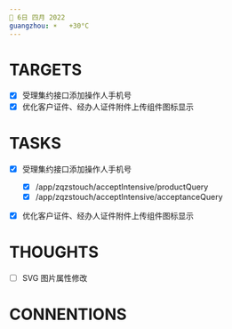 ```yaml
---
📆 6日 四月 2022
guangzhou: ☀️   +30°C
---
```


# TARGETS
- [x] 受理集约接口添加操作人手机号
- [x] 优化客户证件、经办人证件附件上传组件图标显示

# TASKS
- [x] 受理集约接口添加操作人手机号
	- [x] /app/zqzstouch/acceptIntensive/productQuery
	- [x] /app/zqzstouch/acceptIntensive/acceptanceQuery
- [x] 优化客户证件、经办人证件附件上传组件图标显示


# THOUGHTS
- [ ] SVG 图片属性修改

# CONNENTIONS
